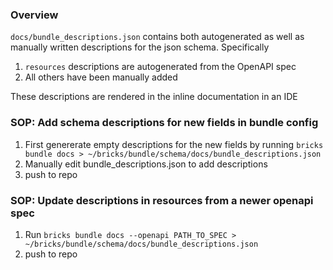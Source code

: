 ### Overview

`docs/bundle_descriptions.json` contains both autogenerated as well as manually written
descriptions for the json schema. Specifically
1. `resources` descriptions are autogenerated from the OpenAPI spec
2. All others have been manually added

These descriptions are rendered in the inline documentation in an IDE

### SOP: Add schema descriptions for new fields in bundle config

1. First genererate empty descriptions for the new fields by running
`bricks bundle docs > ~/bricks/bundle/schema/docs/bundle_descriptions.json`
2. Manually edit bundle_descriptions.json to add descriptions
3. push to repo


### SOP: Update descriptions in resources from a newer openapi spec

1. Run `bricks bundle docs --openapi PATH_TO_SPEC > ~/bricks/bundle/schema/docs/bundle_descriptions.json`
2. push to repo
